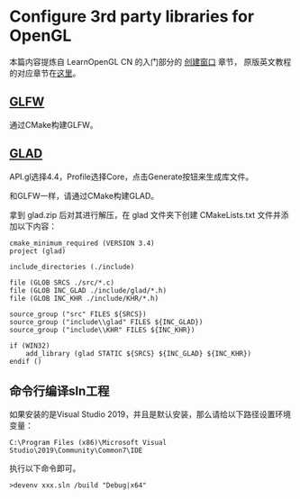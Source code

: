 # Configure 3rd party libraries for OpenGL

本篇内容提炼自 LearnOpenGL CN 的入门部分的 [创建窗口](https://learnopengl-cn.github.io/01%20Getting%20started/02%20Creating%20a%20window/) 章节，
原版英文教程的对应章节在[这里](https://learnopengl.com/Getting-started/Creating-a-window)。

## [GLFW](https://www.glfw.org)

通过CMake构建GLFW。

## [GLAD](https://glad.dav1d.de)

API.gl选择4.4，Profile选择Core，点击Generate按钮来生成库文件。

和GLFW一样，请通过CMake构建GLAD。

拿到 glad.zip 后对其进行解压，在 glad 文件夹下创建 CMakeLists.txt 文件并添加以下内容：

```
cmake_minimum_required (VERSION 3.4)
project (glad)

include_directories (./include)

file (GLOB SRCS ./src/*.c)
file (GLOB INC_GLAD ./include/glad/*.h)
file (GLOB INC_KHR ./include/KHR/*.h)

source_group ("src" FILES ${SRCS})
source_group ("include\\glad" FILES ${INC_GLAD})
source_group ("include\\KHR" FILES ${INC_KHR})

if (WIN32)
    add_library (glad STATIC ${SRCS} ${INC_GLAD} ${INC_KHR})
endif ()
```

## 命令行编译sln工程

如果安装的是Visual Studio 2019，并且是默认安装，那么请给以下路径设置环境变量：

```
C:\Program Files (x86)\Microsoft Visual Studio\2019\Community\Common7\IDE
```

执行以下命令即可。

```
>devenv xxx.sln /build "Debug|x64"
```
